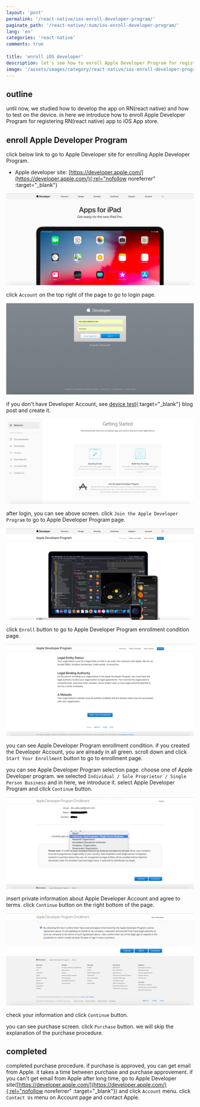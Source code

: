 ```yaml
---
layout: 'post'
permalink: '/react-native/ios-enroll-developer-program/'
paginate_path: '/react-native/:num/ios-enroll-developer-program/'
lang: 'en'
categories: 'react-native'
comments: true

title: 'enroll iOS developer'
description: let's see how to enroll Apple Developer Program for registering RN(react native) app to iOS App store.
image: '/assets/images/category/react-native/ios-enroll-developer-program.jpg'
---
```



## outline
until now, we studied how to develop the app on RN(react native) and how to test on the device. in here we introduce how to enroll Apple Developer Program for registering RN(react native) app to iOS App store.

## enroll Apple Developer Program
click below link to go to Apple Developer site for enrolling Apple Developer Program.

- Apple developer site: [https://developer.apple.com/](https://developer.apple.com/){:rel="nofollow noreferrer" :target="_blank"}

![apple developer site](/assets/images/category/react-native/ios-enroll-developer-program/apple-developer-site.png)

click ```Account``` on the top right of the page to go to login page.

![apple developer login](/assets/images/category/react-native/ios-enroll-developer-program/login.png)

if you don't have Developer Account, see [device test]({{site.url}}/{{page.categories}}/ios-test-on-device/){:target="_blank"} blog post and create it.

![after login](/assets/images/category/react-native/ios-enroll-developer-program/after-login.png)

after login, you can see above screen. click ```Join the Apple Developer Program``` to go to Apple Developer Program page.

![Apple Developer Program site](/assets/images/category/react-native/ios-enroll-developer-program/apple-developer-program-site.png)

click ```Enroll``` button to go to Apple Developer Program enrollment condition page.

![Apple Developer Program condition](/assets/images/category/react-native/ios-enroll-developer-program/apple-developer-program-condition.png)

you can see Apple Developer Program enrollment condition. if you created the Developer Account, you are already in all green. scroll down and click ```Start Your Enrollment``` button to go to enrollment page.


you can see Apple Developer Program selection page. choose one of Apple Developer program. we selected ```Individual / Sole Proprietor / Single Person Business``` and in here, we introduce it. select Apple Developer Program and click ```Continue``` button.

![select apple developer program](/assets/images/category/react-native/ios-enroll-developer-program/select-apple-developer-program.png)

insert private information about Apple Developer Account and agree to terms. click ```Continue``` button on the right bottom of the page.

![apple developer account private information](/assets/images/category/react-native/ios-enroll-developer-program/information.png)

check your information and click ```Continue``` button.

you can see purchase screen. click ```Purchase``` button. we will skip the explanation of the purchase procedure.

## completed
completed purchase procedure. if purchase is approved, you can get email from Apple. it takes a time between purchase and purchase approvement. if you can't get email from Apple after long time, go to Apple Developer site([https://developer.apple.com/](https://developer.apple.com/){:rel="nofollow noreferrer" :target="_blank"}) and click ```Account``` menu. click ```Contact Us``` menu on Account page and contact Apple.